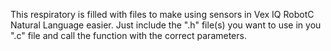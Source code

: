 This respiratory is filled with files to make using sensors in Vex IQ RobotC Natural Language easier. Just include the ".h" file(s) you want to use in you ".c" file and call the function with the correct parameters.
